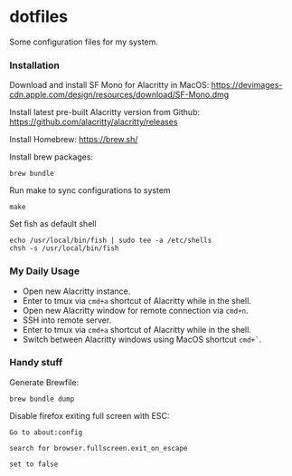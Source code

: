 dotfiles
========

Some configuration files for my system.

### Installation

Download and install SF Mono for Alacritty in MacOS:
https://devimages-cdn.apple.com/design/resources/download/SF-Mono.dmg

Install latest pre-built Alacritty version from Github:
https://github.com/alacritty/alacritty/releases

Install Homebrew:
https://brew.sh/

Install brew packages:
```
brew bundle
```

Run make to sync configurations to system
```
make
```

Set fish as default shell
```
echo /usr/local/bin/fish | sudo tee -a /etc/shells
chsh -s /usr/local/bin/fish

```

### My Daily Usage
- Open new Alacritty instance.
- Enter to tmux via `cmd+a` shortcut of Alacritty while in the shell.
- Open new Alacritty window for remote connection via `cmd+n`.
- SSH into remote server.
- Enter to tmux via `cmd+a` shortcut of Alacritty while in the shell.
- Switch between Alacritty windows using MacOS shortcut `` cmd+` ``.

### Handy stuff

Generate Brewfile:
```
brew bundle dump
```

Disable firefox exiting full screen with ESC:
```
Go to about:config

search for browser.fullscreen.exit_on_escape

set to false
```
